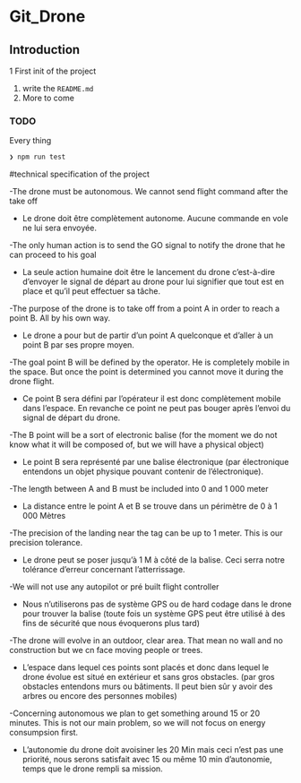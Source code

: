 # Git_Drone

<!-- go see [DocToc](https://github.com/thlorenz/doctoc)* for ez **Table of Contents** -->


## Introduction

1 First init of the project

1. write the `README.md`
1. More to come


### TODO

Every thing

```sh
❯ npm run test
```
#technical specification of the project 

-The drone must be autonomous. We cannot send flight command after the take off
-	Le drone doit être complètement autonome. Aucune commande en vole ne lui sera envoyée. 

-The only human action is to send the GO signal to notify the drone that he can proceed to his goal
-	La seule action humaine doit être le lancement du drone c’est-à-dire d’envoyer le signal de départ au drone pour lui signifier que tout est en place et qu’il peut effectuer sa tâche.

-The purpose of the drone is to take off from a point A in order to reach a point B. All by his own way.
-	Le drone a pour but de partir d’un point A quelconque  et d’aller à un point B par ses propre moyen. 

-The goal point B will be defined by the operator. He is completely mobile in the space. But once the point is determined you cannot move it during the drone flight.
-	Ce point B sera défini par l’opérateur il est donc complètement mobile dans l’espace. En revanche ce point ne peut pas bouger après l’envoi du signal de départ du drone.

-The B point will be a sort of electronic balise (for the moment we do not know what it will be composed of, but we will have a physical object)
-	Le point B sera représenté par une balise électronique (par électronique entendons un objet physique pouvant contenir de l’électronique).

-The length between A and B must be included into 0 and 1 000 meter
-	La distance entre le point A et B se trouve dans un périmètre de 0 à 1 000 Mètres

-The precision of the landing near the tag can be up to 1 meter. This is our precision tolerance.
-	Le drone peut se poser jusqu’à 1 M à côté de la balise. Ceci serra notre tolérance d’erreur concernant l’atterrissage. 

-We will not use any autopilot or pré built flight controller
-	Nous n’utiliserons pas de système GPS ou de hard codage dans le drone pour trouver la balise (toute fois un système GPS peut être utilisé à des fins de sécurité que nous évoquerons plus tard)

-The drone will evolve in an outdoor, clear area. That mean no wall and no construction but we cn face moving people or trees. 
-	L’espace dans lequel ces points sont placés et donc dans lequel le drone évolue est situé en extérieur et sans gros obstacles. (par gros obstacles entendons murs ou bâtiments. Il peut bien sûr y avoir des arbres ou encore des personnes mobiles)

-Concerning autonomous we plan to get something around 15 or 20 minutes. This is not our main problem, so we will not focus on energy consumpsion first.
-	L’autonomie du drone doit avoisiner les 20 Min mais ceci n’est pas une priorité, nous serons satisfait avec 15 ou même 10 min d’autonomie,  temps que le drone rempli sa mission.
